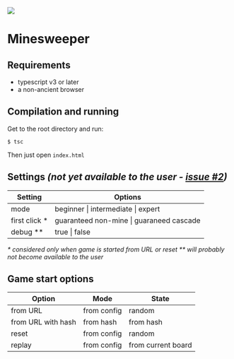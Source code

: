 ![](https://github.com/rdlf0/minesweeper/workflows/CI/CD/badge.svg)

# Minesweeper
## Requirements
- typescript v3 or later
- a non-ancient browser

## Compilation and running

Get to the root directory and run:

```
$ tsc
```

Then just open `index.html`

## Settings _(not yet available to the user - [issue #2](https://github.com/rdlf0/minesweeper/issues/2))_
| Setting | Options |
| ------- | ------- |
| mode | beginner \| intermediate \| expert
| first click * | guaranteed non-mine \| guaraneed cascade |
| debug ** | true \| false |

_* considered only when game is started from URL or reset_
_** will probably not become available to the user_

## Game start options
| Option | Mode | State |
| ------ | ---- | ----- |
| from URL | from config | random |
| from URL with hash | from hash | from hash |
| reset | from config | random |
| replay | from config | from current board |

